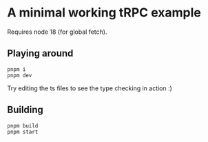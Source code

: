 # A minimal working tRPC example

Requires node 18 (for global fetch).

## Playing around

```
pnpm i
pnpm dev
```

Try editing the ts files to see the type checking in action :)

## Building

```
pnpm build
pnpm start
```
